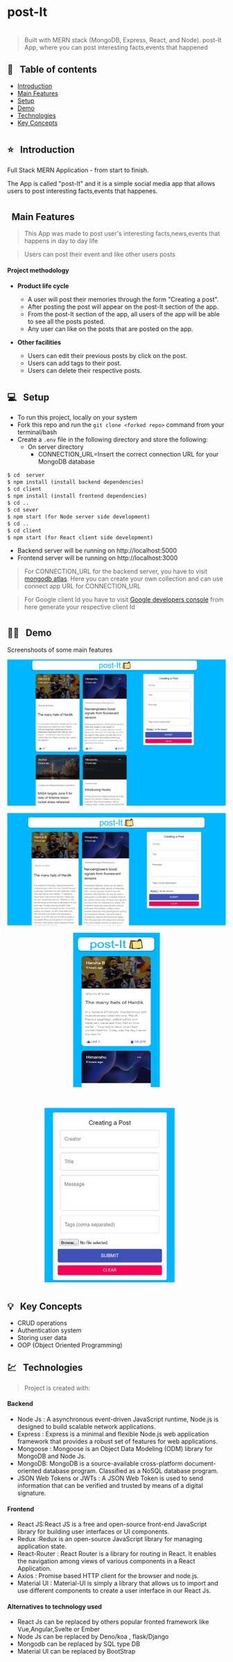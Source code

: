 <h1>  post-It  </h1>


<h1></h1>

> Built with MERN stack (MongoDB, Express, React, and Node).
> post-It App, where you can post interesting facts,events that happened

## 📜 &nbsp; Table of contents

- [Introduction](#--introduction)
- [Main Features](#--main-features)
- [Setup](#--setup)
- [Demo](#--demo)
- [Technologies](#--technologies)
- [Key Concepts](#--key-concepts)


<h1></h1>

## ⭐ &nbsp; Introduction

 Full Stack MERN Application - from start to finish. 

 The App is called "post-It" and it is a simple social media app that allows users to post interesting facts,events that happenes.
 
<h1></h1>


##  &nbsp; Main Features


> This App was made to post user's interesting facts,news,events that happens in day to day life

>Users can post their event and like other users posts  



#### Project methodology

- **Product life cycle**
  - A user will post their memories through the form "Creating a post".
  - After posting the post will appear on the post-It section of the app.
  - From the post-It section of the app, all users of the app  will be able to see all the posts posted.  
  - Any user can like on the posts that are posted on the app.
  

- **Other facilities**
  - Users can edit their previous posts by click on the post.
  - Users can add tags to their post.
  - Users can delete their respective posts.

<h1> </h1>

## 💻 &nbsp; Setup

- To run this project,  locally on your system
- Fork this repo and run the `git clone <forked repo>` command from your terminal/bash
- Create a `.env` file in the following  directory and store the following:
  - On server directory   
    - CONNECTION_URL=Insert the correct connection URL for your MongoDB database
  
```
$ cd  server 
$ npm install (install backend dependencies)
$ cd client
$ npm install (install frontend dependencies)
$ cd ..
$ cd sever
$ npm start (for Node server side development)
$ cd ..
$ cd client 
$ npm start (for React client side development)
```

- Backend server will be running on http://localhost:5000
- Frontend server will be running on http://localhost:3000

> For CONNECTION_URL for the backend server, you have to   visit [mongodb atlas](https://www.mongodb.com/cloud/atlas). Here you can create your own collection and can use connect app URL for CONNECTION_URL

> For Google client Id you have to visit [Google developers console](https://console.cloud.google.com/apis/dashboard?pli=1) from here generate your respective client Id 

<h1></h1>


## 👨‍💻 &nbsp; Demo

<p align="center">
<p>Screenshoots of some main features</p>
<img src=./app-images/home1.png>
<p align="center">
  <img src=./app-images/home.png>
<p align="center">
  <img src="./app-images/responsive.png" width="200" height="356">
</p>
 <br/>
 <p align="center">
  <img src = "./app-images/post.png" width="300" height="402"> 
&nbsp; &nbsp; &nbsp; &nbsp; 
</p>
</p>
  

<h1></h1>

## 💡 &nbsp; Key Concepts

- CRUD operations
- Authentication system
- Storing user data
- OOP (Object Oriented Programming)

## 💹 &nbsp; Technologies

> Project is created with:

#### Backend

- Node Js : A asynchronous event-driven JavaScript runtime, Node.js is designed to build scalable network  applications. 
- Express : Express is a minimal and flexible Node.js web application framework that provides a robust set of features for web applications.
- Mongoose : Mongoose is an Object Data Modeling (ODM) library for MongoDB and Node Js.
- MongoDB: MongoDB is a source-available cross-platform document-oriented database program. Classified as a NoSQL database program.
- JSON Web Tokens or JWTs : A JSON Web Token is used to send information that can be verified and trusted by means of a digital signature.

#### Frontend

- React JS:React JS  is a free and open-source front-end JavaScript library for building user interfaces or UI components.
- Redux :Redux is an open-source JavaScript library for managing application state.  
- React-Router : React Router is a  library for routing in React. It enables the navigation among views of various components in a React Application.
- Axios : Promise based HTTP client for the browser and node.js.
- Material UI : Material-UI is simply a library that allows us to import and use different components to create a user interface in our React Js.

#### Alternatives to technology used
- React Js can be replaced by others popular fronted framework like Vue,Angular,Svelte or Ember
- Node Js can be  replaced by Deno/koa , flask/Django
- Mongodb can be replaced by SQL type DB
- Material UI can be replaced  by BootStrap

